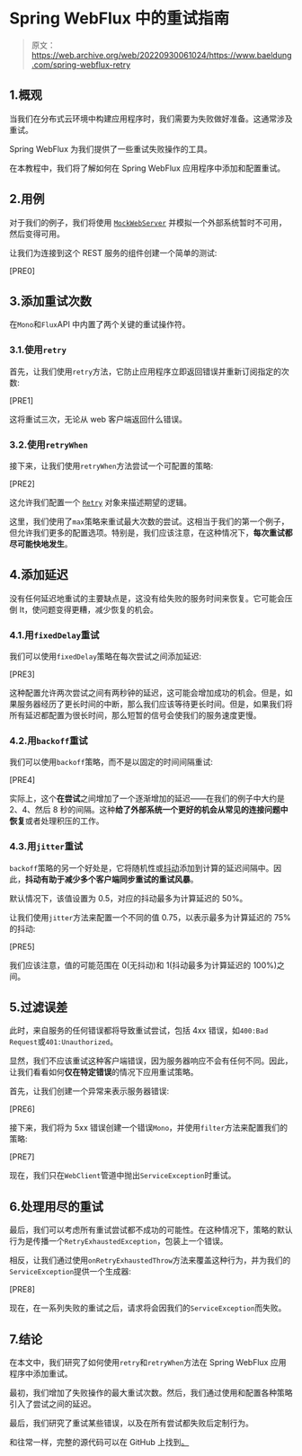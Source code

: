 # Spring WebFlux 中的重试指南

> 原文：<https://web.archive.org/web/20220930061024/https://www.baeldung.com/spring-webflux-retry>

## 1.概观

当我们在分布式云环境中构建应用程序时，我们需要为失败做好准备。这通常涉及重试。

Spring WebFlux 为我们提供了一些重试失败操作的工具。

在本教程中，我们将了解如何在 Spring WebFlux 应用程序中添加和配置重试。

## 2.用例

对于我们的例子，我们将使用 [`MockWebServer`](/web/20220523144947/https://www.baeldung.com/spring-mocking-webclient#mockwebserver) 并模拟一个外部系统暂时不可用，然后变得可用。

让我们为连接到这个 REST 服务的组件创建一个简单的测试:

[PRE0]

## 3.添加重试次数

在`Mono`和`Flux`API 中内置了两个关键的重试操作符。

### 3.1.使用`retry`

首先，让我们使用`retry`方法，它防止应用程序立即返回错误并重新订阅指定的次数:

[PRE1]

这将重试三次，无论从 web 客户端返回什么错误。

### 3.2.使用`retryWhen`

接下来，让我们使用`retryWhen`方法尝试一个可配置的策略:

[PRE2]

这允许我们配置一个 [`Retry`](https://web.archive.org/web/20220523144947/https://projectreactor.io/docs/core/release/api/reactor/util/retry/Retry.html) 对象来描述期望的逻辑。

这里，我们使用了`max`策略来重试最大次数的尝试。这相当于我们的第一个例子，但允许我们更多的配置选项。特别是，我们应该注意，在这种情况下，**每次重试都尽可能快地发生**。

## 4.添加延迟

没有任何延迟地重试的主要缺点是，这没有给失败的服务时间来恢复。它可能会压倒 It，使问题变得更糟，减少恢复的机会。

### 4.1.用`fixedDelay`重试

我们可以使用`fixedDelay`策略在每次尝试之间添加延迟:

[PRE3]

这种配置允许两次尝试之间有两秒钟的延迟，这可能会增加成功的机会。但是，如果服务器经历了更长时间的中断，那么我们应该等待更长时间。但是，如果我们将所有延迟都配置为很长时间，那么短暂的信号会使我们的服务速度更慢。

### 4.2.用`backoff`重试

我们可以使用`backoff`策略，而不是以固定的时间间隔重试:

[PRE4]

实际上，这个**在尝试**之间增加了一个逐渐增加的延迟——在我们的例子中大约是 2、4、然后 8 秒的间隔。这种**给了外部系统一个更好的机会从常见的连接问题中恢复**或者处理积压的工作。

### 4.3.用`jitter`重试

`backoff`策略的另一个好处是，它将随机性或[抖动](/web/20220523144947/https://www.baeldung.com/resilience4j-backoff-jitter#jitter)添加到计算的延迟间隔中。因此，**抖动有助于减少多个客户端同步重试的重试风暴**。

默认情况下，该值设置为 0.5，对应的抖动最多为计算延迟的 50%。

让我们使用`jitter`方法来配置一个不同的值 0.75，以表示最多为计算延迟的 75%的抖动:

[PRE5]

我们应该注意，值的可能范围在 0(无抖动)和 1(抖动最多为计算延迟的 100%)之间。

## 5.过滤误差

此时，来自服务的任何错误都将导致重试尝试，包括 4xx 错误，如`400:Bad Request`或`401:Unauthorized`。

显然，我们不应该重试这种客户端错误，因为服务器响应不会有任何不同。因此，让我们看看如何**仅在特定错误**的情况下应用重试策略。

首先，让我们创建一个异常来表示服务器错误:

[PRE6]

接下来，我们将为 5xx 错误创建一个错误`Mono`，并使用`filter`方法来配置我们的策略:

[PRE7]

现在，我们只在`WebClient`管道中抛出`ServiceException`时重试。

## 6.处理用尽的重试

最后，我们可以考虑所有重试尝试都不成功的可能性。在这种情况下，策略的默认行为是传播一个`RetryExhaustedException`，包装上一个错误。

相反，让我们通过使用`onRetryExhaustedThrow`方法来覆盖这种行为，并为我们的`ServiceException`提供一个生成器:

[PRE8]

现在，在一系列失败的重试之后，请求将会因我们的`ServiceException`而失败。

## 7.结论

在本文中，我们研究了如何使用`retry`和`retryWhen`方法在 Spring WebFlux 应用程序中添加重试。

最初，我们增加了失败操作的最大重试次数。然后，我们通过使用和配置各种策略引入了尝试之间的延迟。

最后，我们研究了重试某些错误，以及在所有尝试都失败后定制行为。

和往常一样，完整的源代码可以在 GitHub 上找到[。](https://web.archive.org/web/20220523144947/https://github.com/eugenp/tutorials/tree/master/spring-5-webflux)